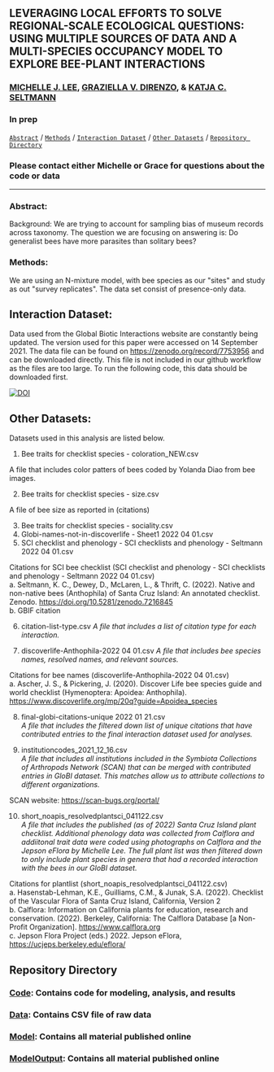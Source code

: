 ## LEVERAGING LOCAL EFFORTS TO SOLVE REGIONAL-SCALE ECOLOGICAL QUESTIONS: USING MULTIPLE SOURCES OF DATA AND A MULTI-SPECIES OCCUPANCY MODEL TO EXPLORE BEE-PLANT INTERACTIONS

### [MICHELLE J. LEE](https://michelleleelifesci.weebly.com/), [GRAZIELLA V. DIRENZO](https://grazielladirenzo.weebly.com), & [KATJA C. SELTMANN](https://orcid.org/0000-0001-5354-6048)

### In prep

[```Abstract```](#Abstract) / [```Methods```](#Methods) / [```Interaction Dataset```](#interaction-dataset) / [```Other Datasets```](#other-datasets) /  [```Repository Directory```](#repository-directory)

### Please contact either Michelle or Grace for questions about the code or data
__________________________________________________________________________________________________________________________________________

### Abstract: 
Background: We are trying to account for sampling bias of museum records across taxonomy. The question we are focusing on answering is: Do generalist bees have more parasites than solitary bees?

### Methods: 
We are using an N-mixture model, with bee species as our "sites" and study as out "survey replicates". The data set consist of presence-only data.

## Interaction Dataset: 
Data used from the Global Biotic Interactions website are constantly being updated. The version used for this paper were accessed on 14 September 2021. The data file can be found on https://zenodo.org/record/7753956 and can be downloaded directly. This file is not included in our github workflow as the files are too large. To run the following code, this data should be downloaded first.

[![DOI](https://zenodo.org/badge/DOI/10.5281/zenodo.7753956.svg)](https://doi.org/10.5281/zenodo.7753956)


## Other Datasets: 
Datasets used in this analysis are listed below.

1. Bee traits for checklist species - coloration_NEW.csv

A file that includes color patters of bees coded by Yolanda Diao from bee images.

2. Bee traits for checklist species - size.csv

A file of bee size as reported in (citations)

3. Bee traits for checklist species - sociality.csv
4. Globi-names-not-in-discoverlife - Sheet1 2022 04 01.csv
5. SCI checklist and phenology - SCI checklists and phenology - Seltmann 2022 04 01.csv

Citations for SCI bee checklist (SCI checklist and phenology - SCI checklists and phenology - Seltmann 2022 04 01.csv)  
a. Seltmann, K. C., Dewey, D., McLaren, L., & Thrift, C. (2022). Native and non-native bees (Anthophila) of Santa Cruz Island: An annotated checklist. Zenodo. https://doi.org/10.5281/zenodo.7216845  
b. GBIF citation  
  
  
6. citation-list-type.csv
_A file that includes a list of citation type for each interaction._
  
  
7. discoverlife-Anthophila-2022 04 01.csv
_A file that includes bee species names, resolved names, and relevant sources._

Citations for bee names (discoverlife-Anthophila-2022 04 01.csv)  
a. Ascher, J. S., & Pickering, J. (2020). Discover Life bee species guide and world checklist (Hymenoptera: Apoidea: Anthophila). https://www.discoverlife.org/mp/20q?guide=Apoidea_species
  
  
8. final-globi-citations-unique 2022 01 21.csv  
_A file that includes the filtered down list of unique citations that have contributed entries to the final interaction dataset used for analyses._
  
  
9. institutioncodes_2021_12_16.csv  
_A file that includes all institutions included in the Symbiota Collections of Arthropods Network (SCAN) that can be merged with contributed entries in GloBI dataset. This matches allow us to attribute collections to different organizations._

SCAN website: https://scan-bugs.org/portal/
  
  
10. short_noapis_resolvedplantsci_041122.csv  
_A file that includes the published (as of 2022) Santa Cruz Island plant checklist. Additional phenology data was collected from Calflora and addiitonal trait data were coded using photographs on Calflora and the Jepson eFlora by Michelle Lee. The full plant list was then filtered down to only include plant species in genera that had a recorded interaction with the bees in our GloBI dataset._

Citations for plantlist (short_noapis_resolvedplantsci_041122.csv)  
a. Hasenstab-Lehman, K.E., Guilliams, C.M., & Junak, S.A. (2022). Checklist of the Vascular Flora of Santa Cruz Island, California, Version 2  
b. Calflora: Information on California plants for education, research and conservation. (2022). Berkeley, California: The Calflora Database [a Non-Profit Organization]. https://www.calflora.org  
c. Jepson Flora Project (eds.) 2022. Jepson eFlora, https://ucjeps.berkeley.edu/eflora/  

## Repository Directory
### [Code](https://github.com/lee-michellej/globi_tritrophic_networks/tree/master/Code): Contains code for modeling, analysis, and results
### [Data](https://github.com/lee-michellej/globi_tritrophic_networks/tree/master/Data): Contains CSV file of raw data
### [Model](https://github.com/lee-michellej/globi_tritrophic_networks/tree/master/Model): Contains all material published online
### [ModelOutput](https://github.com/lee-michellej/globi_tritrophic_networks/tree/master/ModelOutput): Contains all material published online
